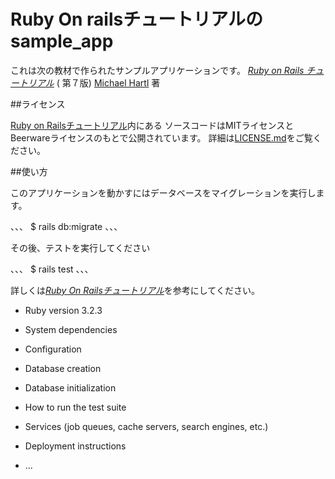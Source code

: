 # Ruby On railsチュートリアルのsample_app

これは次の教材で作られたサンプルアプリケーションです。
[*Ruby on Rails チュートリアル*](https://railstutorial.jp/)
( 第７版)
[Michael Hartl](https://www.michaelhartl.com/) 著

##ライセンス

[Ruby on Railsチュートリアル](https://railstutorial.jp/)内にある
ソースコードはMITライセンスとBeerwareライセンスのもとで公開されています。
詳細は[LICENSE.md](LICENSE.md)をご覧ください。

##使い方

このアプリケーションを動かすにはデータベースをマイグレーションを実行します。

、、、
$ rails db:migrate
、、、

その後、テストを実行してください

、、、
$ rails test
、、、

詳しくは[*Ruby On Railsチュートリアル*](https://railstutorial.jp)を参考にしてください。

* Ruby version 3.2.3

* System dependencies

* Configuration

* Database creation

* Database initialization

* How to run the test suite

* Services (job queues, cache servers, search engines, etc.)

* Deployment instructions

* ...
